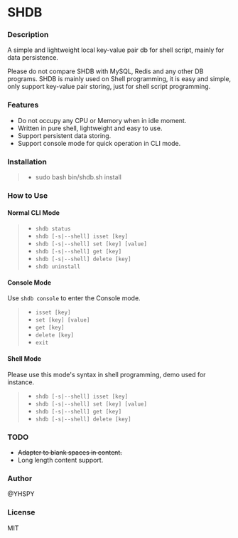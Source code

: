 # SHDB

### Description
A simple and lightweight local key-value pair db for shell script, mainly for data persistence.

Please do not compare SHDB with MySQL, Redis and any other DB programs. SHDB is mainly used on Shell programming, it is easy and simple, only support key-value pair storing, just for shell script programming.


### Features

* Do not occupy any CPU or Memory when in idle moment.
* Written in pure shell, lightweight and easy to use.
* Support persistent data storing.
* Support console mode for quick operation in CLI mode.

### Installation

>* sudo bash bin/shdb.sh install

### How to Use

#### Normal CLI Mode
>* `shdb status`
>* `shdb [-s|--shell] isset [key]`
>* `shdb [-s|--shell] set [key] [value]`
>* `shdb [-s|--shell] get [key]`
>* `shdb [-s|--shell] delete [key]`
>* `shdb uninstall`

#### Console Mode

Use `shdb console` to enter the Console mode.

>* `isset [key]`
>* `set [key] [value]`
>* `get [key]`
>* `delete [key]`
>* `exit`

#### Shell Mode

Please use this mode's syntax in shell programming, demo used for instance.

>* `shdb [-s|--shell] isset [key]`
>* `shdb [-s|--shell] set [key] [value]`
>* `shdb [-s|--shell] get [key]`
>* `shdb [-s|--shell] delete [key]`

### TODO
* ~~Adapter to blank spaces in content.~~
* Long length content support.

### Author
@YHSPY

### License
MIT
